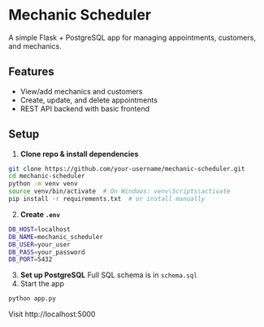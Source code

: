 # Mechanic Scheduler

A simple Flask + PostgreSQL app for managing appointments, customers, and mechanics.

## Features

- View/add mechanics and customers
- Create, update, and delete appointments
- REST API backend with basic frontend

## Setup

1. **Clone repo & install dependencies**

```bash
git clone https://github.com/your-username/mechanic-scheduler.git
cd mechanic-scheduler
python -m venv venv
source venv/bin/activate  # On Windows: venv\Scripts\activate
pip install -r requirements.txt  # or install manually
```
2. **Create ```.env```**
```bash
DB_HOST=localhost
DB_NAME=mechanic_scheduler
DB_USER=your_user
DB_PASS=your_password
DB_PORT=5432
```
3. **Set up PostgreSQL**
Full SQL schema is in ```schema.sql```
4. Start the app
```bash
python app.py
```
Visit http://localhost:5000
